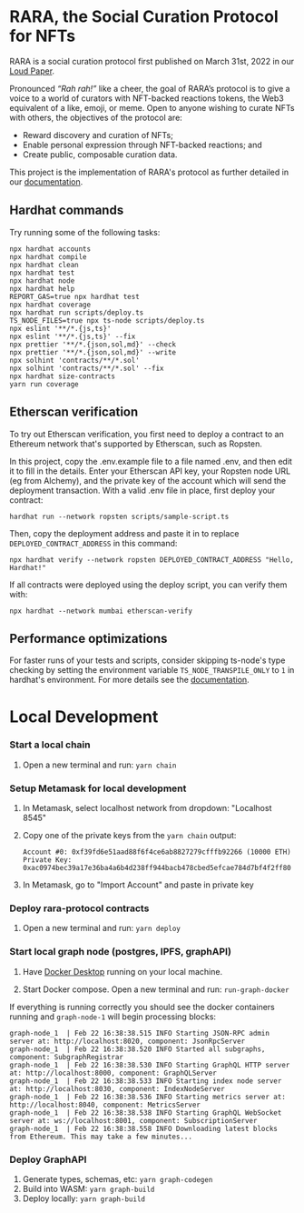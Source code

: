 # RARA, the Social Curation Protocol for NFTs

RARA is a social curation protocol first published on March 31st, 2022 in our [Loud Paper](https://rara.mirror.xyz/czut-1X7ubQcAwt3PnNPQHJ3DHn2TiQJvm4nxR8AwpQ).

Pronounced *“Rah rah!”* like a cheer, the goal of RARA’s protocol is to give a voice to a world of curators with NFT-backed reactions tokens, the Web3 equivalent of a like, emoji, or meme. Open to anyone wishing to curate NFTs with others, the objectives of the protocol are:

* Reward discovery and curation of NFTs;
* Enable personal expression through NFT-backed reactions; and
* Create public, composable curation data.

This project is the implementation of RARA's protocol as further detailed in our [documentation](https://docs.rara.social/).

## Hardhat commands

Try running some of the following tasks:

```shell
npx hardhat accounts
npx hardhat compile
npx hardhat clean
npx hardhat test
npx hardhat node
npx hardhat help
REPORT_GAS=true npx hardhat test
npx hardhat coverage
npx hardhat run scripts/deploy.ts
TS_NODE_FILES=true npx ts-node scripts/deploy.ts
npx eslint '**/*.{js,ts}'
npx eslint '**/*.{js,ts}' --fix
npx prettier '**/*.{json,sol,md}' --check
npx prettier '**/*.{json,sol,md}' --write
npx solhint 'contracts/**/*.sol'
npx solhint 'contracts/**/*.sol' --fix
npx hardhat size-contracts
yarn run coverage
```

## Etherscan verification

To try out Etherscan verification, you first need to deploy a contract to an Ethereum network that's supported by Etherscan, such as Ropsten.

In this project, copy the .env.example file to a file named .env, and then edit it to fill in the details. Enter your Etherscan API key, your Ropsten node URL (eg from Alchemy), and the private key of the account which will send the deployment transaction. With a valid .env file in place, first deploy your contract:

```shell
hardhat run --network ropsten scripts/sample-script.ts
```

Then, copy the deployment address and paste it in to replace `DEPLOYED_CONTRACT_ADDRESS` in this command:

```shell
npx hardhat verify --network ropsten DEPLOYED_CONTRACT_ADDRESS "Hello, Hardhat!"
```

If all contracts were deployed using the deploy script, you can verify them with:

```shell
npx hardhat --network mumbai etherscan-verify
```

## Performance optimizations

For faster runs of your tests and scripts, consider skipping ts-node's type checking by setting the environment variable `TS_NODE_TRANSPILE_ONLY` to `1` in hardhat's environment. For more details see the [documentation](https://hardhat.org/guides/typescript.html#performance-optimizations).

# Local Development

### Start a local chain

1. Open a new terminal and run: `yarn chain`

### Setup Metamask for local development

1. In Metamask, select localhost network from dropdown: "Localhost 8545"
2. Copy one of the private keys from the `yarn chain` output:

   ```
   Account #0: 0xf39fd6e51aad88f6f4ce6ab8827279cfffb92266 (10000 ETH)
   Private Key: 0xac0974bec39a17e36ba4a6b4d238ff944bacb478cbed5efcae784d7bf4f2ff80
   ```

3. In Metamask, go to "Import Account" and paste in private key

### Deploy rara-protocol contracts

1. Open a new terminal and run: `yarn deploy`

### Start local graph node (postgres, IPFS, graphAPI)

1. Have [Docker Desktop](https://www.docker.com/products/docker-desktop) running on your local machine.

2. Start Docker compose. Open a new terminal and run: `run-graph-docker`

If everything is running correctly you should see the docker containers running and `graph-node-1` will begin processing blocks:

    graph-node_1  | Feb 22 16:38:38.515 INFO Starting JSON-RPC admin server at: http://localhost:8020, component: JsonRpcServer
    graph-node_1  | Feb 22 16:38:38.520 INFO Started all subgraphs, component: SubgraphRegistrar
    graph-node_1  | Feb 22 16:38:38.530 INFO Starting GraphQL HTTP server at: http://localhost:8000, component: GraphQLServer
    graph-node_1  | Feb 22 16:38:38.533 INFO Starting index node server at: http://localhost:8030, component: IndexNodeServer
    graph-node_1  | Feb 22 16:38:38.536 INFO Starting metrics server at: http://localhost:8040, component: MetricsServer
    graph-node_1  | Feb 22 16:38:38.538 INFO Starting GraphQL WebSocket server at: ws://localhost:8001, component: SubscriptionServer
    graph-node_1  | Feb 22 16:38:38.558 INFO Downloading latest blocks from Ethereum. This may take a few minutes...

### Deploy GraphAPI

1. Generate types, schemas, etc: `yarn graph-codegen`
2. Build into WASM: `yarn graph-build`
3. Deploy locally: `yarn graph-build`
